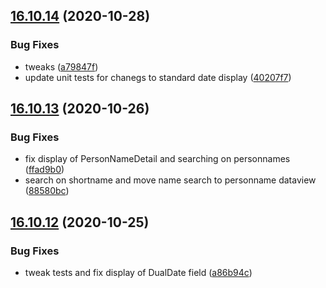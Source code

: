 ## [16.10.14](https://github.com/phandcock/GrampsView/compare/v16.10.13...v16.10.14) (2020-10-28)


### Bug Fixes

* tweaks ([a79847f](https://github.com/phandcock/GrampsView/commit/a79847f4362bd979ad8bca28c7c40a47c2b0c36f))
* update unit tests for chanegs to standard date display ([40207f7](https://github.com/phandcock/GrampsView/commit/40207f797e2a9fa405a7ebb916073071d3563d15))



## [16.10.13](https://github.com/phandcock/GrampsView/compare/v16.10.12...v16.10.13) (2020-10-26)


### Bug Fixes

* fix display of PersonNameDetail and searching on personnames ([ffad9b0](https://github.com/phandcock/GrampsView/commit/ffad9b0f2a74ba45870a0a4eaf1bcf565a3d3d4f))
* search on shortname and move name search to personname dataview ([88580bc](https://github.com/phandcock/GrampsView/commit/88580bc23089af0c3b5dad77caaa20aa1864f3c0))



## [16.10.12](https://github.com/phandcock/GrampsView/compare/v16.10.11...v16.10.12) (2020-10-25)


### Bug Fixes

* tweak tests and fix display of DualDate field ([a86b94c](https://github.com/phandcock/GrampsView/commit/a86b94cee8d32c36498f6e15708bd1bcdf36cbe2))




